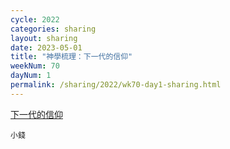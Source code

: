 ```yaml
---
cycle: 2022
categories: sharing
layout: sharing
date: 2023-05-01
title: "神學梳理：下一代的信仰"
weekNum: 70
dayNum: 1
permalink: /sharing/2022/wk70-day1-sharing.html
---
```

[下一代的信仰](https://eccseattle.github.io/media/sharing/2022/wk070/2023-05-01-bin.m4a)

`小錢`
